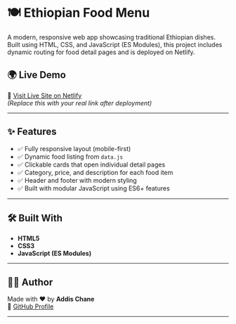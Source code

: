 # 🍽️ Ethiopian Food Menu

A modern, responsive web app showcasing traditional Ethiopian dishes. Built using HTML, CSS, and JavaScript (ES Modules), this project includes dynamic routing for food detail pages and is deployed on Netlify.

## 🌍 Live Demo

🔗 [Visit Live Site on Netlify](https://addisfoods.netlify.app/)  
_(Replace this with your real link after deployment)_

---

## ✨ Features

- ✅ Fully responsive layout (mobile-first)
- ✅ Dynamic food listing from `data.js`
- ✅ Clickable cards that open individual detail pages
- ✅ Category, price, and description for each food item
- ✅ Header and footer with modern styling
- ✅ Built with modular JavaScript using ES6+ features

---

## 🛠️ Built With

- **HTML5**
- **CSS3**
- **JavaScript (ES Modules)**

---
## 🙋‍♂️ Author

Made with ❤️ by **Addis Chane**  
🔗 [GitHub Profile](https://github.com/Addisalem-chane)

---
